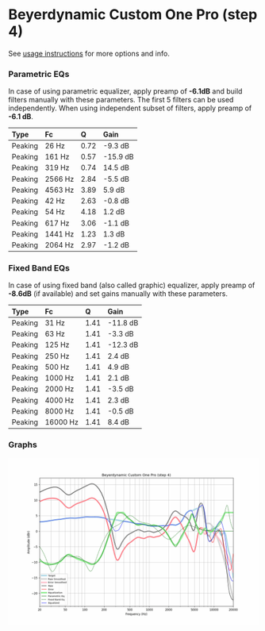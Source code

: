 # Beyerdynamic Custom One Pro (step 4)
See [usage instructions](https://github.com/jaakkopasanen/AutoEq#usage) for more options and info.

### Parametric EQs
In case of using parametric equalizer, apply preamp of **-6.1dB** and build filters manually
with these parameters. The first 5 filters can be used independently.
When using independent subset of filters, apply preamp of **-6.1 dB**.

| Type    | Fc      |    Q | Gain     |
|:--------|:--------|:-----|:---------|
| Peaking | 26 Hz   | 0.72 | -9.3 dB  |
| Peaking | 161 Hz  | 0.57 | -15.9 dB |
| Peaking | 319 Hz  | 0.74 | 14.5 dB  |
| Peaking | 2566 Hz | 2.84 | -5.5 dB  |
| Peaking | 4563 Hz | 3.89 | 5.9 dB   |
| Peaking | 42 Hz   | 2.63 | -0.8 dB  |
| Peaking | 54 Hz   | 4.18 | 1.2 dB   |
| Peaking | 617 Hz  | 3.06 | -1.1 dB  |
| Peaking | 1441 Hz | 1.23 | 1.3 dB   |
| Peaking | 2064 Hz | 2.97 | -1.2 dB  |

### Fixed Band EQs
In case of using fixed band (also called graphic) equalizer, apply preamp of **-8.6dB**
(if available) and set gains manually with these parameters.

| Type    | Fc       |    Q | Gain     |
|:--------|:---------|:-----|:---------|
| Peaking | 31 Hz    | 1.41 | -11.8 dB |
| Peaking | 63 Hz    | 1.41 | -3.3 dB  |
| Peaking | 125 Hz   | 1.41 | -12.3 dB |
| Peaking | 250 Hz   | 1.41 | 2.4 dB   |
| Peaking | 500 Hz   | 1.41 | 4.9 dB   |
| Peaking | 1000 Hz  | 1.41 | 2.1 dB   |
| Peaking | 2000 Hz  | 1.41 | -3.5 dB  |
| Peaking | 4000 Hz  | 1.41 | 2.3 dB   |
| Peaking | 8000 Hz  | 1.41 | -0.5 dB  |
| Peaking | 16000 Hz | 1.41 | 8.4 dB   |

### Graphs
![](./Beyerdynamic%20Custom%20One%20Pro%20(step%204).png)